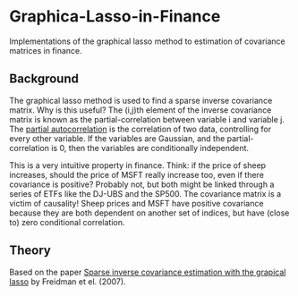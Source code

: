 Graphica-Lasso-in-Finance
=========================

Implementations of the graphical lasso method to estimation of covariance matrices in finance.


Background
----------

The graphical lasso method is used to find a sparse inverse covariance matrix. Why is this useful? The (i,j)th element of the inverse covariance matrix is known as the partial-correlation between variable i and variable j. The [partial autocorrelation](http://en.wikipedia.org/wiki/Partial_correlation) is the correlation of two data, controlling for every other variable. If the variables are Gaussian, and the partial-correlation is 0, then the variables are conditionally independent. 

This is a very intuitive property in finance. Think: if the price of sheep increases, should the price of MSFT really increase too, even if there covariance is positive? Probably not, but both might be linked through a series of ETFs like the DJ-UBS and the SP500. The covariance matrix is a victim of causality! Sheep prices and MSFT have positive covariance because they are both dependent on another set of indices, but have (close to) zero conditional correlation.


Theory
------

Based on the paper [Sparse inverse covariance estimation with the grapical lasso](http://www-stat.stanford.edu/~tibs/ftp/graph.pdf) by Freidman et el. (2007).    

